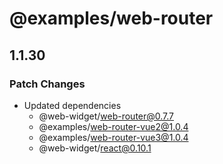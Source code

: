 # @examples/web-router

## 1.1.30

### Patch Changes

- Updated dependencies
  - @web-widget/web-router@0.7.7
  - @examples/web-router-vue2@1.0.4
  - @examples/web-router-vue3@1.0.4
  - @web-widget/react@0.10.1
